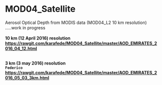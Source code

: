 # MOD04_Satellite
Aerosol Optical Depth from MODIS data (MOD04_L2 10 km resolution) <br>
.....work in progress <br>
<strong><br>10 km (12 April 2016) resolution<br>
https://rawgit.com/karafede/MOD04_Satellite/master/AOD_EMIRATES_2016_04_12.html

<strong><br>3 km (3 may 2016) resolution<br> `Federico`
https://rawgit.com/karafede/MOD04_Satellite/master/AOD_EMIRATES_2016_05_03_3km.html
